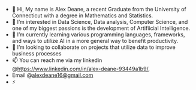 - 👋 Hi, My name is Alex Deane, a recent Graduate from the University of Connecticut with a degree in Mathematics and Statistics.
- 👀 I’m interested in Data Science, Data analysis, Computer Science, and one of my biggest passions is the development of Artifiicial Intelligence.
- 🌱 I’m currently learning various programming languages, frameworks, and ways to utilize AI in a more general way to benefit productivity.
- 💞️ I’m looking to collaborate on projects that utilize data to improve business processes
- 📫 You can reach me via my linkedin @https://www.linkedin.com/in/alex-deane-93449a1b9/,
- Email @alexdeane16@gmail.com
- ⚡ 

<!---
AlexD4110/AlexD4110 is a ✨ special ✨ repository because its `README.md` (this file) appears on your GitHub profile.
You can click the Preview link to take a look at your changes.
--->
